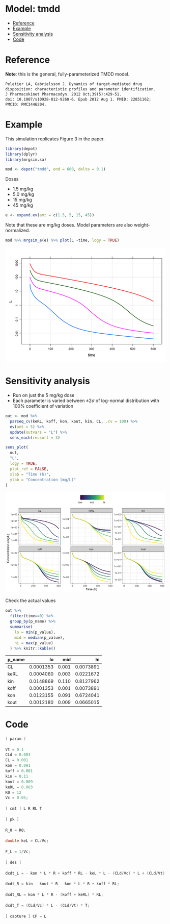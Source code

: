 Model: tmdd
================

- [Reference](#reference)
- [Example](#example)
- [Sensitivity analysis](#sensitivity-analysis)
- [Code](#code)

# Reference

**Note**: this is the general, fully-parameterized TMDD model.

    Peletier LA, Gabrielsson J. Dynamics of target-mediated drug
    disposition: characteristic profiles and parameter identification. 
    J Pharmacokinet Pharmacodyn. 2012 Oct;39(5):429-51. 
    doi: 10.1007/s10928-012-9260-6. Epub 2012 Aug 1. PMID: 22851162; 
    PMCID: PMC3446204.

# Example

This simulation replicates Figure 3 in the paper.

``` r
library(depot)
library(dplyr)
library(mrgsim.sa)
```

``` r
mod <- depot("tmdd", end = 600, delta = 0.1) 
```

Doses

- 1.5 mg/kg
- 5.0 mg/kg
- 15 mg/kg
- 45 mg/kg

``` r
e <- expand.ev(amt = c(1.5, 5, 15, 45))
```

Note that these are mg/kg doses. Model parameters are also
weight-normalized.

``` r
mod %>% mrgsim_e(e) %>% plot(L ~time, logy = TRUE)
```

![](tmdd_files/figure-gfm/unnamed-chunk-4-1.png)<!-- -->

# Sensitivity analysis

- Run on just the 5 mg/kg dose
- Each parameter is varied between $\pm 2\sigma$ of log-normal
  distribution with 100% coefficient of variation

``` r
out <- mod %>%  
  parseq_cv(keRL, koff, kon, kout, kin, CL, .cv = 100) %>%
  ev(amt = 5) %>% 
  update(outvars = "L") %>%
  sens_each(recsort = 3) 
```

``` r
sens_plot(
  out, 
  "L", 
  logy = TRUE, 
  plot_ref = FALSE,
  xlab = "Time (h)", 
  ylab = "Concentration (mg/L)"
) 
```

![](tmdd_files/figure-gfm/unnamed-chunk-6-1.png)<!-- -->

Check the actual values

``` r
out %>% 
  filter(time==0) %>% 
  group_by(p_name) %>% 
  summarise(
    lo = min(p_value), 
    mid = median(p_value), 
    hi = max(p_value)
  ) %>% knitr::kable()
```

| p_name |        lo |   mid |        hi |
|:-------|----------:|------:|----------:|
| CL     | 0.0001353 | 0.001 | 0.0073891 |
| keRL   | 0.0004060 | 0.003 | 0.0221672 |
| kin    | 0.0148869 | 0.110 | 0.8127962 |
| koff   | 0.0001353 | 0.001 | 0.0073891 |
| kon    | 0.0123155 | 0.091 | 0.6724041 |
| kout   | 0.0012180 | 0.009 | 0.0665015 |

# Code

``` c
[ param ]

Vt = 0.1
CLd = 0.003
CL = 0.001
kon = 0.091
koff = 0.001
kin = 0.11
kout = 0.009
keRL = 0.003
R0 = 12
Vc = 0.05;

[ cmt ] L R RL T

[ pk ]

R_0 = R0;

double keL = CL/Vc;

F_L = 1/Vc;

[ des ]

dxdt_L = - kon * L * R + koff * RL - keL * L - (CLd/Vc) * L + (CLd/Vt) * T;

dxdt_R = kin - kout * R - kon * L * R + koff * RL;

dxdt_RL = kon * L * R - (koff + keRL) * RL;

dxdt_T = (CLd/Vc) * L - (CLd/Vt) * T;

[ capture ] CP = L
```
